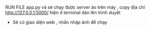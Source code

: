 RUN FILE app.py và sẽ chạy được server ảo trên máy , copy địa chỉ http://127.0.0.1:5000/ hiện ở terminal dán lên trình duyệt 
- Sẽ có giao diện web , nhấn nhập ảnh để chạy